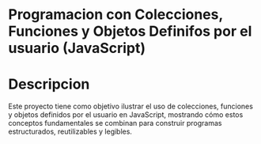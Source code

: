 # Programacion con Colecciones, Funciones y Objetos Definifos por el usuario (JavaScript)

# Descripcion 
Este proyecto tiene como objetivo ilustrar el uso de colecciones, funciones y objetos definidos por el usuario en JavaScript, mostrando cómo estos conceptos fundamentales se combinan para construir programas estructurados, reutilizables y legibles.